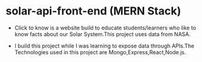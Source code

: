 # solar-api-front-end (MERN Stack)
 - Click to know is a website build to educate students/learners who
 like to know facts about our Solar System.This project uses data from NASA.

 - I build this project while I was learning to expose data through APIs.The Technologies used in this project are Mongo,Express,React,Node.js.